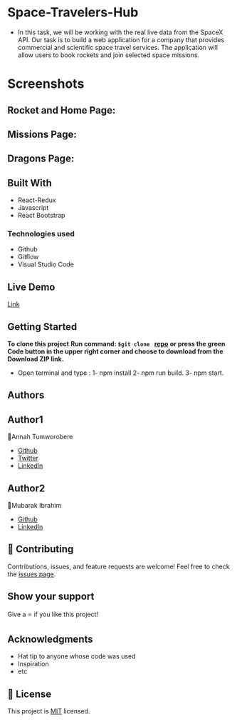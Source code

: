 # Space-Travelers-Hub
- In this task, we will be working with the real live data from the SpaceX API. Our task is to build a web application for a company that provides commercial and scientific space travel services. The application will allow users to book rockets and join selected space missions.
# Screenshots
## Rocket and Home Page:
## Missions Page:
## Dragons Page:
## Built With
- React-Redux
- Javascript
- React Bootstrap
### Technologies used
- Github
- Gitflow
- Visual Studio Code
## Live Demo
[Link]()
## Getting Started
**To clone this project**
**Run command: ```$git clone ``` [repo](https://github.com/Tumworobere/bookstore-react-redux.git)**
**or press the green Code button in the upper right corner and choose to download from the Download ZIP link.**
* Open terminal and type : 1-  npm install
                           2-  npm run build.
                           3-  npm start.
## Authors
## Author1
:woman:Annah Tumworobere
- [Github](https://github.com/Tumworobere)
- [Twitter](https://twitter.com/Tannah2090)
- [LinkedIn](www.linkedin.com/in/annah-tumworobere-6258b443)
## Author2
:man:Mubarak Ibrahim
- [Github](https://github.com/imubarak234)
- [LinkedIn](www.linkedin.com/in/mubarak-ibrahim-mb)
## :handshake: Contributing
Contributions, issues, and feature requests are welcome!
Feel free to check the [issues page](../../issues/).
## Show your support
Give a :star:️ if you like this project!
## Acknowledgments
- Hat tip to anyone whose code was used
- Inspiration
- etc
## :memo: License
This project is [MIT]([./MIT.md](https://github.com/microverseinc/readme-template/blob/master/MIT.md)) licensed.
